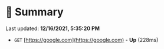 # 📖 Summary
Last updated: **12/16/2021, 5:35:20 PM**

- `GET` [https://google.com](https://google.com) - **Up** (228ms)
